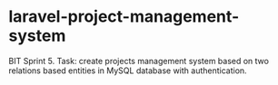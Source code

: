 # laravel-project-management-system
BIT Sprint 5. Task: create projects management system based on two relations based entities in MySQL database with authentication.
